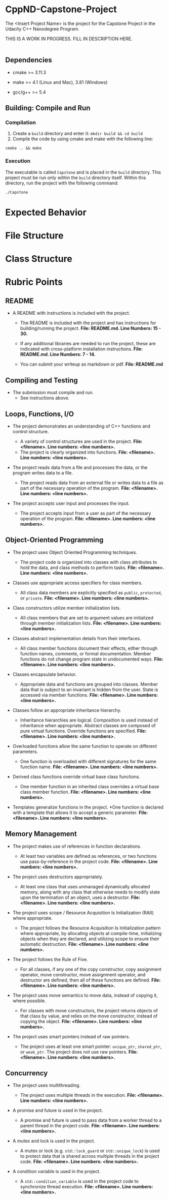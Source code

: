 # CppND-Capstone-Project

The &lt;Insert Project Name&gt; is the project for the Capstone Project in the Udacity C++ Nanodegree Program. <br />

THIS IS A WORK IN PROGRESS. FILL IN DESCRIPTION HERE.<br /><br />

## Dependencies

* cmake >= 3.11.3

* make >= 4.1 (Linux and Mac), 3.81 (Windows)

* gcc/g++ >= 5.4

## Building: Compile and Run

### Compilation

1. Create a `build` directory and enter it: `mkdir build && cd build`
2. Compile the code by using cmake and make with the following line:
```
cmake .. && make
```
### Execution

The executable is called `Capstone` and is placed in the `build` directory. This project must be run only within the `build` directory itself. Within this directory, run the project with the following command:

```
./Capstone
```

# Expected Behavior



# File Structure



# Class Structure



# Rubric Points





## README
* A README with instructions is included with the project.
	* The README is included with the project and has instructions for building/running the project. <strong>File: README.md. Line Numbers: 15 - 30.</strong>
	* If any additional libraries are needed to run the project, these are indicated with cross-platform installation instructions. <strong>File: README.md. Line Numbers: 7 - 14.</strong>

	* You can submit your writeup as markdown or pdf. <strong>File: README.md</strong>
	
## Compiling and Testing
* The submission must compile and run.
	* See instructions above.

## Loops, Functions, I/O
* The project demonstrates an understanding of C++ functions and control structure.
	* A variety of control structures are used in the project. <strong>File: &lt;filename&gt;. Line numbers: &lt;line numbers&gt;.</strong>
	* The project is clearly organized into functions. <strong>File: &lt;filename&gt;. Line numbers: &lt;line numbers&gt;.</strong>

* The project reads data from a file and processes the data, or the program writes data to a file.
	* The project reads data from an external file or writes data to a file as part of the necessary operation of the program. <strong>File: &lt;filename&gt;. Line numbers: &lt;line numbers&gt;.</strong>

* The project accepts user input and processes the input.
	* The project accepts input from a user as part of the necessary operation of the program. <strong>File: &lt;filename&gt;. Line numbers: &lt;line numbers&gt;.</strong>

## Object-Oriented Programming
* The project uses Object Oriented Programming techniques.
	* The project code is organized into classes with class attributes to hold the data, and class methods to perform tasks. <strong>File: &lt;filename&gt;. Line numbers: &lt;line numbers&gt;.</strong>

* Classes use appropriate access specifiers for class members.
	* All class data members are explicitly specified as `public`, `protected`, or `private`. <strong>File: &lt;filename&gt;. Line numbers: &lt;line numbers&gt;.</strong>

* Class constructors utilize member initialization lists.
	* All class members that are set to argument values are initialized through member initialization lists. <strong>File: &lt;filename&gt;. Line numbers: &lt;line numbers&gt;.</strong>

* Classes abstract implementation details from their interfaces.
	* All class member functions document their effects, either through function names, comments, or formal documentation. Member functions do not change program state in undocumented ways. <strong>File: &lt;filename&gt;. Line numbers: &lt;line numbers&gt;.</strong>

* Classes encapsulate behavior.
	* Appropriate data and functions are grouped into classes. Member data that is subject to an invariant is hidden from the user. State is accessed via member functions. <strong>File: &lt;filename&gt;. Line numbers: &lt;line numbers&gt;.</strong>

* Classes follow an appropriate inheritance hierarchy.
	* Inheritance hierarchies are logical. Composition is used instead of inheritance when appropriate. Abstract classes are composed of pure virtual functions. Override functions are specified. <strong>File: &lt;filename&gt;. Line numbers: &lt;line numbers&gt;.</strong>

* Overloaded functions allow the same function to operate on different parameters.
	* One function is overloaded with different signatures for the same function name. <strong>File: &lt;filename&gt;. Line numbers: &lt;line numbers&gt;.</strong>

* Derived class functions override virtual base class functions.
	* One member function in an inherited class overrides a virtual base class member function. <strong>File: &lt;filename&gt;. Line numbers: &lt;line numbers&gt;.</strong>

* Templates generalize functions in the project.
	*One function is declared with a template that allows it to accept a generic parameter. <strong>File: &lt;filename&gt;. Line numbers: &lt;line numbers&gt;.</strong>

## Memory Management
* The project makes use of references in function declarations.
	* At least two variables are defined as references, or two functions use pass-by-reference in the project code. <strong>File: &lt;filename&gt;. Line numbers: &lt;line numbers&gt;.</strong>
* The project uses destructors appropriately.
	* At least one class that uses unmanaged dynamically allocated memory, along with any class that otherwise needs to modify state upon the termination of an object, uses a destructor. <strong>File: &lt;filename&gt;. Line numbers: &lt;line numbers&gt;.</strong>
* The project uses scope / Resource Acquisition Is Initialization (RAII) where appropriate.
	* The project follows the Resource Acquisition Is Initialization pattern where appropriate, by allocating objects at compile-time, initializing objects when they are declared, and utilizing scope to ensure their automatic destruction. <strong>File: &lt;filename&gt;. Line numbers: &lt;line numbers&gt;.</strong>
* The project follows the Rule of Five.
	* For all classes, if any one of the copy constructor, copy assignment operator, move constructor, move assignment operator, and destructor are defined, then all of these functions are defined. <strong>File: &lt;filename&gt;. Line numbers: &lt;line numbers&gt;.</strong>
* The project uses move semantics to move data, instead of copying it, where possible.
	* For classes with move constructors, the project returns objects of that class by value, and relies on the move constructor, instead of copying the object. <strong>File: &lt;filename&gt;. Line numbers: &lt;line numbers&gt;.</strong>

* The project uses smart pointers instead of raw pointers.
	* The project uses at least one smart pointer: `unique_ptr`, `shared_ptr`, or `weak_ptr`. The project does not use raw pointers. <strong>File: &lt;filename&gt;. Line numbers: &lt;line numbers&gt;.</strong>

## Concurrency
* The project uses multithreading.
	* The project uses multiple threads in the execution. <strong>File: &lt;filename&gt;. Line numbers: &lt;line numbers&gt;.</strong>

* A promise and future is used in the project.
	* A promise and future is used to pass data from a worker thread to a parent thread in the project code. <strong>File: &lt;filename&gt;. Line numbers: &lt;line numbers&gt;.</strong>

* A mutex and lock is used in the project.
	* A mutex or lock (e.g. `std::lock_guard` or `std::unique_lock`) is used to protect data that is shared across multiple threads in the project code. <strong>File: &lt;filename&gt;. Line numbers: &lt;line numbers&gt;.</strong>
* A condition variable is used in the project.
	* A `std::condition_variable` is used in the project code to synchronize thread execution. <strong>File: &lt;filename&gt;. Line numbers: &lt;line numbers&gt;.</strong>
